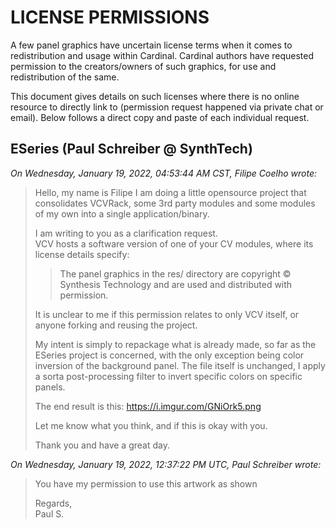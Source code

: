 # LICENSE PERMISSIONS

A few panel graphics have uncertain license terms when it comes to redistribution and usage within Cardinal.
Cardinal authors have requested permission to the creators/owners of such graphics, for use and redistribution of the same.

This document gives details on such licenses where there is no online resource to directly link to (permission request happened via private chat or email).
Below follows a direct copy and paste of each individual request.

## ESeries (Paul Schreiber @ SynthTech)

*On Wednesday, January 19, 2022, 04:53:44 AM CST, Filipe Coelho wrote:*

> Hello, my name is Filipe I am doing a little opensource project that consolidates VCVRack, some 3rd party modules and some modules of my own into a single application/binary.
>
> I am writing to you as a clarification request.  
> VCV hosts a software version of one of your CV modules, where its license details specify:
>
> > The panel graphics in the res/ directory are copyright © Synthesis Technology and are used and distributed with permission.
>
> It is unclear to me if this permission relates to only VCV itself, or anyone forking and reusing the project.
>
> My intent is simply to repackage what is already made, so far as the ESeries project is concerned, with the only exception being color inversion of the background panel. The file itself is unchanged, I apply a sorta post-processing filter to invert specific colors on specific panels.
>
> The end result is this: https://i.imgur.com/GNiOrk5.png
>
>
> Let me know what you think, and if this is okay with you.
>
> Thank you and have a great day.

*On Wednesday, January 19, 2022, 12:37:22 PM UTC, Paul Schreiber wrote:*

> You have my permission to use this artwork as shown
> 
> Regards,  
> Paul S.
